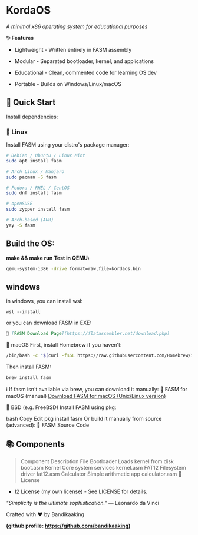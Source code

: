 # KordaOS
_A minimal x86 operating system for educational purposes_

**✨ Features**
- Lightweight - Written entirely in FASM assembly

- Modular - Separated bootloader, kernel, and applications

- Educational - Clean, commented code for learning OS dev

- Portable - Builds on Windows/Linux/macOS


## 🚀 Quick Start
Install dependencies:

### 🐧 Linux

Install FASM using your distro's package manager:

```bash
# Debian / Ubuntu / Linux Mint
sudo apt install fasm
```
```bash
# Arch Linux / Manjaro
sudo pacman -S fasm
```
```bash
# Fedora / RHEL / CentOS
sudo dnf install fasm
```
```bash
# openSUSE
sudo zypper install fasm
```
```bash
# Arch-based (AUR)
yay -S fasm
```
## Build the OS:

**make && make run**
**Test in QEMU:**

```bash
qemu-system-i386 -drive format=raw,file=kordaos.bin
```

## windows

in windows, you can install wsl:

```terminal
wsl --install
```

or you can download FASM in EXE:

```markdown
📎 [FASM Download Page](https://flatassembler.net/download.php)
```

🍎 macOS
First, install Homebrew if you haven't:
```bash
/bin/bash -c "$(curl -fsSL https://raw.githubusercontent.com/Homebrew/install/HEAD/install.sh)"
```
Then install FASM:

```bash
brew install fasm
```
ℹ️ If fasm isn't available via brew, you can download it manually:
📎 FASM for macOS (manual)
[Download FASM for macOS (Unix/Linux version)](https://flatassembler.net/fasm-1.73.30.tgz)


🐚 BSD (e.g. FreeBSD)
Install FASM using pkg:

bash
Copy
Edit
pkg install fasm
Or build it manually from source (advanced):
📎 FASM Source Code



## 📚 Components
>Component	Description	File
>Bootloader	Loads kernel from disk	boot.asm
>Kernel	Core system services	kernel.asm
>FAT12	Filesystem driver	fat12.asm
>Calculator	Simple arithmetic app	calculator.asm
>📜 License
- I2 License (my own license) - See LICENSE for details.

*"Simplicity is the ultimate sophistication."*
— Leonardo da Vinci

Crafted with ♥ by Bandikaaking

**(github profile: https://github.com/bandikaaking)**
